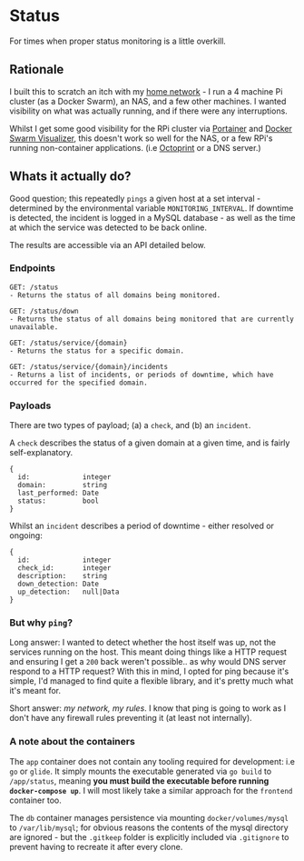 # Status

For times when proper status monitoring is a little overkill.

## Rationale

I built this to scratch an itch with my [home network](https://fergus.london/pimping-out-your-home-network/) - I run a 4 machine Pi cluster (as a Docker Swarm), an NAS, and a few other machines. I wanted visibility on what was actually running, and if there were any interruptions.

Whilst I get some good visibility for the RPi cluster via [Portainer](https://github.com/portainer/portainer) and [Docker Swarm Visualizer](https://github.com/dockersamples/docker-swarm-visualizer), this doesn't work so well for the NAS, or a few RPi's running non-container applications. (i.e [Octoprint](https://octoprint.org/) or a DNS server.) 

## Whats it actually do?

Good question; this repeatedly `pings` a given host at a set interval - determined by the environmental variable `MONITORING_INTERVAL`. If downtime is detected, the incident is logged in a MySQL database - as well as the time at which the service was detected to be back online.

The results are accessible via an API detailed below.

### Endpoints

```
GET: /status
- Returns the status of all domains being monitored.

GET: /status/down
- Returns the status of all domains being monitored that are currently unavailable.

GET: /status/service/{domain}
- Returns the status for a specific domain.

GET: /status/service/{domain}/incidents
- Returns a list of incidents, or periods of downtime, which have occurred for the specified domain.
```

### Payloads

There are two types of payload; (a) a `check`, and (b) an `incident`.

A `check` describes the status of a given domain at a given time, and is fairly self-explanatory.

```
{
  id:             integer
  domain:         string
  last_performed: Date
  status:         bool
}
```

Whilst an `incident` describes a period of downtime - either resolved or ongoing:

```
{
  id:             integer
  check_id:       integer
  description:    string
  down_detection: Date
  up_detection:   null|Data
}
```

### But why `ping`?

Long answer: I wanted to detect whether the host itself was up, not the services running on the host. This meant doing things like a HTTP request and ensuring I get a `200` back weren't possible.. as why would DNS server respond to a HTTP request? With this in mind, I opted for ping because it's simple, I'd managed to find quite a flexible library, and it's pretty much what it's meant for.

Short answer: *my network, my rules*. I know that ping is going to work as I don't have any firewall rules preventing it (at least not internally).

### A note about the containers

The `app` container does not contain any tooling required for development: i.e `go` or `glide`. It simply mounts the executable generated via `go build` to `/app/status`, meaning **you must build the executable before running `docker-compose up`**. I will most likely take a similar approach for the `frontend` container too.

The `db` container manages persistence via mounting `docker/volumes/mysql` to `/var/lib/mysql`; for obvious reasons the contents of the mysql directory are ignored - but the `.gitkeep` folder is explicitly included via `.gitignore` to prevent having to recreate it after every clone.
